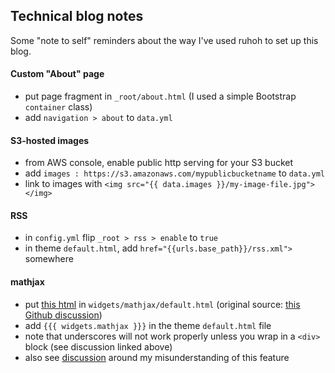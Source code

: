 ## Technical blog notes

Some "note to self" reminders about the way I've used ruhoh to set up this blog.


#### Custom "About" page

* put page fragment in `_root/about.html` (I used a simple Bootstrap `container` class)
* add `navigation > about` to `data.yml`


#### S3-hosted images

* from AWS console, enable public http serving for your S3 bucket
* add `images : https://s3.amazonaws.com/mypublicbucketname` to `data.yml`
* link to images with `<img src="{{ data.images }}/my-image-file.jpg"></img>`


#### RSS 

* in `config.yml` flip `_root > rss > enable` to `true`
* in theme `default.html`, add `href="{{urls.base_path}}/rss.xml">` somewhere


#### mathjax

* put [this html](https://gist.github.com/davidandrzej/6381171) in `widgets/mathjax/default.html` (original source: [this Github discussion](https://github.com/ruhoh/ruhoh.rb/issues/46#issuecomment-6988308))
* add `{{{ widgets.mathjax }}}` in the theme `default.html` file
* note that underscores will not work properly unless you wrap in a `<div>` block (see discussion linked above)
* also see [discussion](https://github.com/ruhoh/ruhoh.rb/issues/209#issuecomment-23464200)
  around my misunderstanding of this feature


